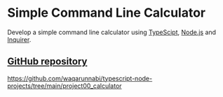 # Simple Command Line Calculator

Develop a simple command line calculator using [TypeScipt](https://www.typescriptlang.org/), [Node.js](https://nodejs.org/en/) and [Inquirer](https://www.npmjs.com/package/inquirer).

## [GitHub repository](https://github.com/waqarunnabi/typescript-node-projects/tree/main/project00_calculator)

https://github.com/waqarunnabi/typescript-node-projects/tree/main/project00_calculator
